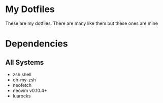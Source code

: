 # My Dotfiles
These are my dotfiles. There are many like them but these ones are mine

# Dependencies
## All Systems
* zsh shell
* oh-my-zsh
* neofetch
* neovim v0.10.4+
* luarocks
